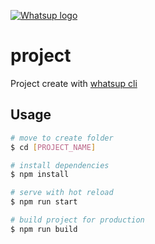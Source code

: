 [![Whatsup logo](https://hsto.org/webt/ap/cu/s9/apcus9m69i3qemivourwekvzfbu.png)](https://github.com/whatsup/whatsup)

# project

Project create with [whatsup cli](https://github.com/whatsup/cli)

## Usage

```sh
# move to create folder
$ cd [PROJECT_NAME]

# install dependencies
$ npm install

# serve with hot reload
$ npm run start

# build project for production
$ npm run build
```
